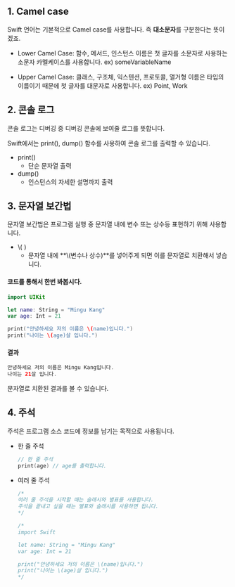 ## 1. Camel case

Swift 언어는 기본적으로 Camel case를 사용합니다. 즉 **대소문자**를 구분한다는 뜻이겠죠.

  * Lower Camel Case: 함수, 메서드, 인스턴스 이름은 첫 글자를 소문자로 사용하는 소문자 카멜케이스를 사용합니다.
  ex) someVariableName

  * Upper Camel Case: 클래스, 구조체, 익스텐션, 프로토콜, 열거형 이름은 타입의 이름이기 때문에 첫 글자를 대문자로 사용합니다.
  ex) Point, Work 


## 2. 콘솔 로그

콘솔 로그는 디버깅 중 디버깅 콘솔에 보여줄 로그를 뜻합니다.

Swift에서는 print(), dump() 함수를 사용하여 콘솔 로그를 출력할 수 있습니다.

* print()
  * 단순 문자열 출력
* dump()
  * 인스턴스의 자세한 설명까지 출력



## 3. 문자열 보간법

문자열 보간법은 프로그램 실행 중 문자열 내에 변수 또는 상수등 표현하기 위해 사용합니다.

* \\( )
  * 문자열 내에 **\\(변수나 상수)**를 넣어주게 되면 이를 문자열로 치환해서 넣습니다.

#### 코드를 통해서 한번 봐봅시다.

```swift
import UIKit

let name: String = "Mingu Kang"
var age: Int = 21

print("안녕하세요 저의 이름은 \(name)입니다.")
print("나이는 \(age)살 입니다.")
```

#### 결과

```swift
안녕하세요 저의 이름은 Mingu Kang입니다.
나이는 21살 입니다.
```

문자열로 치환된 결과를 볼 수 있습니다.

## 4. 주석

주석은 프로그램 소스 코드에 정보를 남기는 목적으로 사용됩니다.

* 한 줄 주석

  ```swift
  // 한 줄 주석
  print(age) // age를 출력합니다.
  ```

* 여러 줄 주석

  ```swift
  /*
  여러 줄 주석을 시작할 때는 슬래시와 별표를 사용합니다.
  주석을 끝내고 싶을 때는 별표와 슬래시를 사용하면 됩니다.
  */
  
  /*
  import Swift
  
  let name: String = "Mingu Kang"
  var age: Int = 21
  
  print("안녕하세요 저의 이름은 \(name)입니다.")
  print("나이는 \(age)살 입니다.")
  */
  ```
